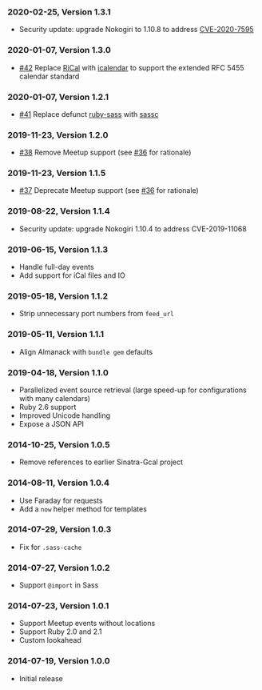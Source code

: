 ### 2020-02-25, Version 1.3.1

* Security update: upgrade Nokogiri to 1.10.8 to address [CVE-2020-7595](https://nvd.nist.gov/vuln/detail/CVE-2020-7595)

### 2020-01-07, Version 1.3.0

* [#42](https://github.com/Aupajo/almanack/pull/42) Replace [RiCal](https://github.com/rubyredrick/ri_cal) with [icalendar](https://github.com/icalendar/icalendar) to support the extended RFC 5455 calendar standard

### 2020-01-07, Version 1.2.1

* [#41](https://github.com/Aupajo/almanack/pull/41) Replace defunct [ruby-sass](https://github.com/sass/ruby-sass) with [sassc](https://rubygems.org/gems/sassc)

### 2019-11-23, Version 1.2.0

* [#38](https://github.com/Aupajo/almanack/issues/38) Remove Meetup support (see [#36](https://github.com/Aupajo/almanack/issues/36) for rationale)

### 2019-11-23, Version 1.1.5

* [#37](https://github.com/Aupajo/almanack/issues/37) Deprecate Meetup support (see [#36](https://github.com/Aupajo/almanack/issues/36) for rationale)

### 2019-08-22, Version 1.1.4

* Security update: upgrade Nokogiri 1.10.4 to address CVE-2019-11068

### 2019-06-15, Version 1.1.3

* Handle full-day events
* Add support for iCal files and IO

### 2019-05-18, Version 1.1.2

* Strip unnecessary port numbers from `feed_url`

### 2019-05-11, Version 1.1.1

* Align Almanack with `bundle gem` defaults

### 2019-04-18, Version 1.1.0

* Parallelized event source retrieval (large speed-up for configurations with many calendars)
* Ruby 2.6 support
* Improved Unicode handling
* Expose a JSON API

### 2014-10-25, Version 1.0.5

* Remove references to earlier Sinatra-Gcal project

### 2014-08-11, Version 1.0.4

* Use Faraday for requests
* Add a `now` helper method for templates

### 2014-07-29, Version 1.0.3

* Fix for `.sass-cache`

### 2014-07-27, Version 1.0.2

* Support `@import` in Sass

### 2014-07-23, Version 1.0.1

* Support Meetup events without locations
* Support Ruby 2.0 and 2.1
* Custom lookahead

### 2014-07-19, Version 1.0.0

* Initial release
